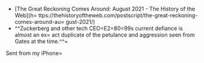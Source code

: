 * [The Great Reckoning Comes Around: August 2021 - The History of the Web](h=
ttps://thehistoryoftheweb.com/postscript/the-great-reckoning-comes-around-au=
gust-2021/)
* ^^Zuckerberg and other tech CEO=E2=80=99s current defiance is almost an ex=
act duplicate of the petulance and aggression seen from Gates at the time.^^=




Sent from my iPhone=
